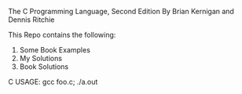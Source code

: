 The C Programming Language, Second Edition
By Brian Kernigan and Dennis Ritchie

This Repo contains the following:
1) Some Book Examples
2) My Solutions
3) Book Solutions

C USAGE:
gcc foo.c; ./a.out
